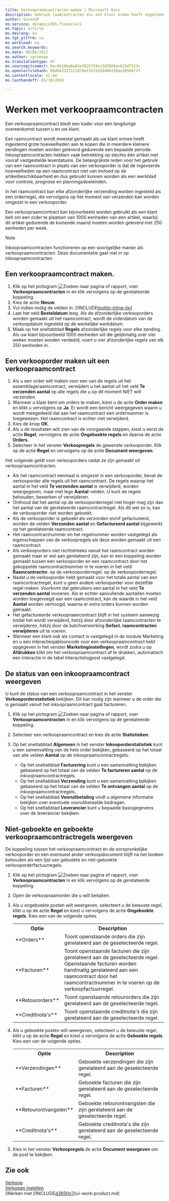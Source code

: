 ```yaml
---
title: Verkoopraamcontracten maken | Microsoft Docs
description: Gebruik raamcontracten als een klant ermee heeft ingestemd grote hoeveelheden te kopen die in meerdere kleinere zendingen moeten worden geleverd gedurende een bepaalde periode.
author: SorenGP
ms.service: dynamics365-financials
ms.topic: article
ms.devlang: na
ms.tgt_pltfrm: na
ms.workload: na
ms.search.keywords: 
ms.date: 09/08/2017
ms.author: sgroespe
ms.translationtype: HT
ms.sourcegitcommit: bec0619be0a65e3625759e13d2866ac615d7513c
ms.openlocfilehash: 89db93227222d79e535f2d18400330aa30566f2f
ms.contentlocale: nl-be
ms.lasthandoff: 01/30/2018

---
```

# <a name="work-with-blanket-sales-orders"></a>Werken met verkoopraamcontracten
Een verkoopraamcontract biedt een kader voor een langdurige overeenkomst tussen u en uw klant.

Een raamcontract wordt meestal gemaakt als uw klant ermee heeft ingestemd grote hoeveelheden aan te kopen die in meerdere kleinere zendingen moeten worden geleverd gedurende een bepaalde periode. Inkoopraamcontracten hebben vaak betrekking op slechts één artikel met vooraf vastgestelde leverdatums. De belangrijkste reden voor het gebruik van een raamcontract in plaats van een verkooporder is dat de ingevoerde hoeveelheden op een raamcontract niet van invloed op de artikelbeschikbaarheid en dus gebruikt kunnen worden als een werkblad voor controle, prognose en planningsdoeleinden.

In het raamcontract kan elke afzonderlijke verzending worden ingesteld als een orderregel, die vervolgens op het moment van verzenden kan worden omgezet in een verkooporder.

Een verkoopraamcontract kan bijvoorbeeld worden gebruikt als een klant belt om een order te plaatsen van 1000 eenheden van een artikel, waarbij dit artikel gedurende de komende maand moeten worden geleverd met 250 eenheden per week.

> [!NOTE]
> Inkoopraamcontracten functioneren op een soortgelijke manier als verkoopraamcontracten. Deze documentatie gaat niet in op inkoopraamcontracten.

## <a name="to-create-a-blanket-sales-order"></a>Een verkoopraamcontract maken.  
1. Klik op het pictogram ![Zoeken naar pagina of rapport](media/ui-search/search_small.png "pictogram Zoeken naar pagina of rapport"), voer **Verkoopraamcontracten** in en klik vervolgens op de gerelateerde koppeling.  
2. Kies de actie **Nieuw**.  
3. Vul indien nodig de velden in. [!INCLUDE[tooltip-inline-tip](includes/tooltip-inline-tip_md.md)]
4.  Laat het veld **Besteldatum** leeg. Als de afzonderlijke verkooporders worden gemaakt uit het raamcontract, wordt de orderdatum van de verkoopdatum ingesteld op de werkelijke werkdatum.
5. Maak op het sneltabblad **Regels** afzonderlijke regels voor elke zending. Als uw klant bijvoorbeeld 1000 eenheden wil die gelijkmatig over vier weken moeten worden verdeeld, voert u vier afzonderlijke regels van elk 250 eenheden in.   

## <a name="to-create-a-sales-order-from-a-blanket-sales-order"></a>Een verkooporder maken uit een verkoopraamcontract  

1.  Als u een order wilt maken voor een van de regels uit het assemblageraamcontract, verwijdert u het aantal uit het veld **Te verzenden aantal** op alle regels die u op dit moment NIET wilt verzenden.  
2.  Wanneer u klaar bent om orders te maken, kiest u de actie **Order maken** en klikt u vervolgens op **Ja**. Er wordt een bericht weergegeven waarin u wordt meegedeeld dat aan het raamcontract een ordernummer is toegewezen. Het raamcontract is echter niet verwijderd.  
3.  Kies de knop **OK**.  
4.  Als u de resultaten wilt zien van de voorgaande stappen, kiest u eerst de actie **Regel**, vervolgens de actie **Ongeboekte regels** en daarna de actie **Orders**.  
5.  Selecteer in het venster **Verkoopregels** de gewenste verkooporder. Klik op de actie **Regel** en vervolgens op de actie **Document weergeven**.  

Het volgende geldt voor verkooporders nadat ze zijn gemaakt uit verkoopraamcontracten:  

- Als het raamcontract eenmaal is omgezet in een verkooporder, bevat de verkooporder alle regels uit het raamcontract. De regels waarop het aantal in het veld **Te verzenden aantal** is verwijderd, worden weergegeven, maar met lege **Aantal**-velden. U kunt de regels behouden, bewerken of verwijderen.  
- Onthoud dat het aantal op de verkooporderregel niet hoger mag zijn dan het aantal van de gerelateerde raamcontractregel. Als dit wel zo is, kan de verkooporder niet worden geboekt.  
- Als de verkooporder is geboekt als verzonden en/of gefactureerd, worden de velden **Verzonden aantal** en **Gefactureerd aantal** bijgewerkt op het gerelateerde raamcontract.  
- Het raamcontractnummer en het regelnummer worden vastgelegd als eigenschappen van de verkoopregels als deze worden gemaakt uit een raamcontract.  
- Als verkooporders niet rechtstreeks vanuit het raamcontract worden gemaakt maar er wel aan gerelateerd zijn, kan er een koppeling worden gemaakt tussen een verkooporder en een raamcontract door het gekoppelde raamcontractnummer in te voeren in het veld **Raamcontractnr.** op de verkooporderregel. op de verkooporderregel.  
- Nadat u de verkooporder hebt gemaakt voor het totale aantal van een raamcontractregel, kunt u geen andere verkooporder voor dezelfde regel maken. Voorkomt dat gebruikers een aantal in het veld **Te verzenden aantal** invoeren. Als er echter aanvullende aantallen moeten worden toegevoegd aan een raamcontract, kan de waarde in het veld **Aantal** worden verhoogd, waarna er extra orders kunnen worden gemaakt.  
- Het gefactureerde verkoopraamcontract blijft in het systeem aanwezig totdat het wordt verwijderd, hetzij door afzonderlijke raamcontracten te verwijderen, hetzij door de batchverwerking **Gefact. raamcontracten verwijderen** uit te voeren.  
- Wanneer een klant ook als contact is vastgelegd in de module Marketing en u een interactiesjablooncode voor een verkoopraamcontract hebt opgegeven in het venster **Marketinginstellingen**, wordt zodra u op **Afdrukken** klikt om het verkoopraamcontract af te drukken, automatisch een interactie in de tabel Interactielogpost vastgelegd.

## <a name="to-view-the-status-of-a-blanket-purchase-order"></a>De status van een inkoopraamcontract weergeven  
U kunt de status van een verkoopraamcontract in het venster **Verkooporderstatistiek** bekijken. Dit kan nodig zijn wanneer u de order die is gemaakt vanuit het inkoopraamcontract gaat factureren.  

1.  Klik op het pictogram ![Zoeken naar pagina of rapport](media/ui-search/search_small.png "pictogram Zoeken naar pagina of rapport"), voer **Verkoopraamcontracten** in en klik vervolgens op de gerelateerde koppeling.  
2.  Selecteer een verkoopraamcontract en kies de actie **Statistieken**.  
3.  Op het sneltabblad **Algemeen** in het venster **Inkooporderstatistiek** kunt u een samenvatting van de hele order bekijken, gebaseerd op het totaal van alle velden **Aantal** op de inkoopraamcontractregels.  

    - Op het sneltabblad **Facturering** kunt u een samenvatting bekijken gebaseerd op het totaal van de velden **Te factureren aantal** op de inkoopraamcontractregels.  
    - Op het sneltabblad **Verzending** kunt u een samenvatting bekijken gebaseerd op het totaal van de velden **Te ontvangen aantal** op de inkoopraamcontractregels.  
    - Op het sneltabblad **Vooruitbetaling** vindt u algemene informatie bekijken over eventuele vooruitbetaalde bedragen.  
    - Op het sneltabblad **Leverancier** kunt u bepaalde basisgegevens over de leverancier bekijken.    

## <a name="to-view-unposted-and-posted-blanket-sales-order-lines"></a>Niet-geboekte en geboekte verkoopraamcontractregels weergeven   
De koppeling tussen het verkoopraamcontract en de oorspronkelijke verkooporder en een eventueel ander verkoopdocument blijft na het boeken behouden als een lijst van geboekte en niet-geboekte verkooporderfactuurregels.  

1. Klik op het pictogram ![Zoeken naar pagina of rapport](media/ui-search/search_small.png "pictogram Zoeken naar pagina of rapport"), voer **Verkoopraamcontracten** in en klik vervolgens op de gerelateerde koppeling.
2. Open de verkoopraamorder die u wilt bekijken.
3. Als u ongeboekte posten wilt weergeven, selecteert u de bewuste regel, klikt u op de actie **Regel** en kiest u vervolgens de actie **Ongeboekte regels**. Kies een van de volgende opties.  

    <table>
    <tr>
    <th>Optie</th>
    <th>Description</th>
    </tr>
    <tr>
    <td>**Orders**</td>
    <td>Toont openstaande orders die zijn gerelateerd aan de geselecteerde regel.</td>
    </tr>
    <tr>
    <td>**Facturen**</td>
    <td>Toont openstaande facturen die zijn gerelateerd aan de geselecteerde regel. Openstaande facturen worden handmatig gerelateerd aan een raamcontract door het raamcontractnummer in te voeren op de verkoopfactuurregel.</td>
    </tr>
    <tr>
    <td>**Retourorders**</td>
    <td>Toont openstaande retourorders die zijn gerelateerd aan de geselecteerde regel.</td>
    </tr>
    <tr>
    <td>**Creditnota's**</td>
    <td>Toont openstaande creditnota's die zijn gerelateerd aan de geselecteerde regel.</td>
    </tr>
    </table>
4. Als u geboekte posten wilt weergeven, selecteert u de bewuste regel, klikt u op de actie **Regel** en kiest u vervolgens de actie **Geboekte regels**. Kies een van de volgende opties.  

    <table>
    <tr>
    <th>Optie</th>
    <th>Description</th>
    </tr>
    <tr>
    <td>**Verzendingen**</td>
    <td>Geboekte verzendingen die zijn gerelateerd aan de geselecteerde regel.</td>
    </tr>
    <tr>
    <td>**Facturen**</td>
    <td>Geboekte facturen die zijn gerelateerd aan de geselecteerde regel.</td>
    </tr>
    <tr>
    <td>**Retourontvangsten**</td>
    <td>Geboekte retourontvangsten die zijn gerelateerd aan de geselecteerde regel.</td>
    </tr>
    <tr>
    <td>**Creditnota's**</td>
    <td>Geboekte creditnota's die zijn gerelateerd aan de geselecteerde regel.</td>
    </tr>
    </table>
5. Kies in het venster **Verkoopregels** de actie **Document weergeven** om de post te bekijken.

## <a name="see-also"></a>Zie ook
[Verkoop](sales-manage-sales.md)  
[Verkopen instellen](sales-setup-sales.md)  
[Werken met [!INCLUDE[d365fin](includes/d365fin_md.md)]](ui-work-product.md)


